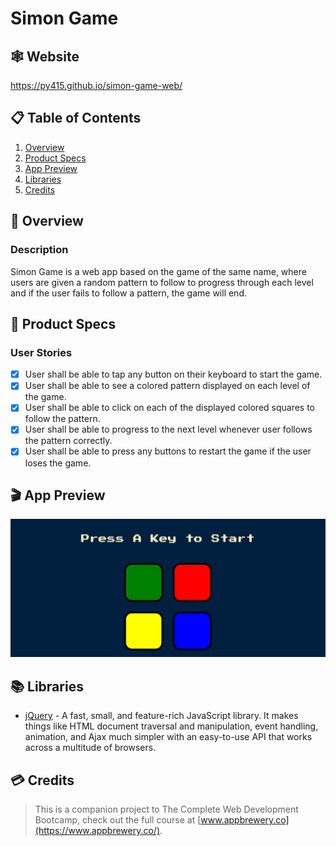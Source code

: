 # Simon Game
## 🕸 Website

https://py415.github.io/simon-game-web/

## 📋 Table of Contents
1. [Overview](#-Overview)
2. [Product Specs](#-Product-Specs)
3. [App Preview](#-App-Preview)
4. [Libraries](#-Libraries)
5. [Credits](#-Credits)

## 👀 Overview
### Description

Simon Game is a web app based on the game of the same name, where users are given a random pattern to follow to progress through each level and if the user fails to follow a pattern, the game will end.

## 📕 Product Specs
### User Stories

- [x] User shall be able to tap any button on their keyboard to start the game.
- [x] User shall be able to see a colored pattern displayed on each level of the game.
- [x] User shall be able to click on each of the displayed colored squares to follow the pattern.
- [x] User shall be able to progress to the next level whenever user follows the pattern correctly.
- [x] User shall be able to press any buttons to restart the game if the user loses the game.

## 🎬 App Preview

<img src="https://raw.githubusercontent.com/py415/app-resources/master/Mockups/web/5.%20simon-game-full-screen.png">

## 📚 Libraries

- [jQuery](https://github.com/jquery/jquery) - A fast, small, and feature-rich JavaScript library. It makes things like HTML document traversal and manipulation, event handling, animation, and Ajax much simpler with an easy-to-use API that works across a multitude of browsers.

## 💳 Credits

> This is a companion project to The Complete Web Development Bootcamp, check out the full course at [www.appbrewery.co](https://www.appbrewery.co/).
